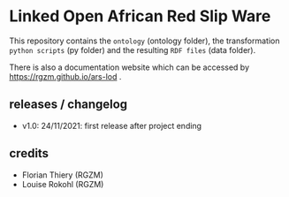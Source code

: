 # Linked Open African Red Slip Ware 
                
This repository contains the `ontology` (ontology folder), the transformation `python scripts` (py folder) and the resulting `RDF files` (data folder).
                                   
There is also a documentation website which can be accessed by <https://rgzm.github.io/ars-lod> .
      
## releases / changelog 

-   v1.0: 24/11/2021: first release after project ending

## credits

-   Florian Thiery (RGZM)
-   Louise Rokohl (RGZM)
